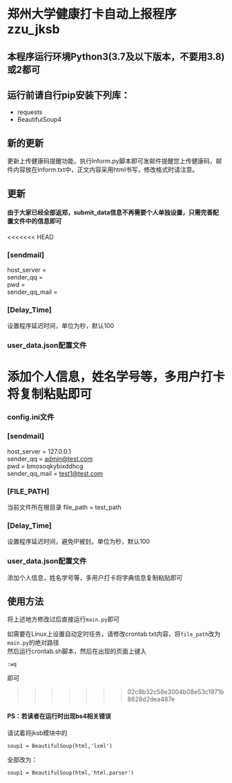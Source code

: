 # 郑州大学健康打卡自动上报程序zzu_jksb
## 本程序运行环境Python3(3.7及以下版本，不要用3.8)或2都可
## 运行前请自行pip安装下列库：
  - requests 
  - BeautifulSoup4
## 新的更新
更新上传健康码提醒功能，执行Inform.py脚本即可发邮件提醒您上传健康码，邮件内容放在Inform.txt中，正文内容采用html书写，修改格式时请注意。
## 更新
#### 由于大家已经全部返郑，submit_data信息不再需要个人单独设置，只需完善配置文件中的信息即可
<<<<<<< HEAD
###  [sendmail]
host_server = \
sender_qq = \
pwd = \
sender_qq_mail = 


### [Delay_Time]
设置程序延迟时间，单位为秒，默认100

### user_data.json配置文件
添加个人信息，姓名学号等，多用户打卡将复制粘贴即可
=======
### config.ini文件
###  [sendmail]
host_server = 127.0.0.1\
sender_qq = admin@test.com\
pwd = bmosoqkybixddhcg\
sender_qq_mail = test1@test.com 

### [FILE_PATH]
当前文件所在根目录
file_path = test_path
### [Delay_Time]
设置程序延迟时间，避免IP被封。单位为秒，默认100

### user_data.json配置文件
添加个人信息，姓名学号等，多用户打卡将字典信息复制粘贴即可

## 使用方法
将上述地方修改过后直接运行``main.py``即可


如需要在Linux上设置自动定时任务，请修改crontab.txt内容，将``file_path``改为``main.py``的绝对路径\
然后运行crontab.sh脚本，然后在出现的页面上键入
```
:wq
```
即可

>>>>>>> 02c8b32c58e3004b08e53c1971b8628d2dea487e

#### PS：若读者在运行时出现bs4相关错误
请试着将jksb模块中的
```
soup1 = BeautifulSoup(html,'lxml')
```
全部改为：
```
soup1 = BeautifulSoup(html,'html.parser')
```

